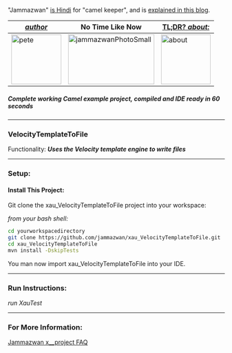 "Jammazwan" [is Hindi](href="https://books.google.com/books?id=_kWROaer5UsC&amp;pg=PA1138&amp;lpg=PA1138&amp;dq=jammazwan+camel+keeper+hindi&amp;source=bl&amp;ots=7FaF5BXK_F&amp;sig=Cg-U5ORP3dHrFycaCFvo34GdpZ0&amp;hl=en&amp;sa=X&amp;ved=0ahUKEwj8v4OV3YbNAhVjpIMKHSYUB_oQ6AEIHDAA#v=onepage&amp;q=jammazwan%20camel%20keeper%20hindi&amp;f=false) for "camel keeper", and is [explained in this blog](https://betterologist.net/2016/05/jammazwan-projects-for-learning-apache-camel/).

|[**_author_**](https://betterologist.net/2016/06/jammazwan-for-hire/)|No Time Like Now|[TL;DR? _about:_](https://youtu.be/vea51DzmXyA)|
| --- | --- | --- |
|<img class="style-svg" src="https://betterologist.net/wp-content/uploads/2016/05/pete-300x297.jpg" alt="pete" width="116" height="115" />|<img class="style-svg" src="https://betterologist.net/wp-content/uploads/2016/08/clockface.png" alt="jammazwanPhotoSmall" width="200" height="116" />|[<img class="style-svg" src="https://betterologist.net/wp-content/uploads/2016/05/jamzVid1.png" alt="about" width="115" height="115" />](https://youtu.be/vea51DzmXyA)|
##### Complete working Camel example project, compiled and IDE ready in 60 seconds
---

### VelocityTemplateToFile 

Functionality: **_Uses the Velocity template engine to write files_**

---

### Setup: 

#### Install This Project:

Git clone the xau_VelocityTemplateToFile project into your workspace:

_from your bash shell:_

```bash
cd yourworkspacedirectory
git clone https://github.com/jammazwan/xau_VelocityTemplateToFile.git
cd xau_VelocityTemplateToFile
mvn install -DskipTests

```

You man now import xau_VelocityTemplateToFile into your IDE.


---

### Run Instructions:

_run XauTest_

---

### For More Information:

[Jammazwan x__project FAQ](https://betterologist.net/2016/06/jammazwan-faq/)